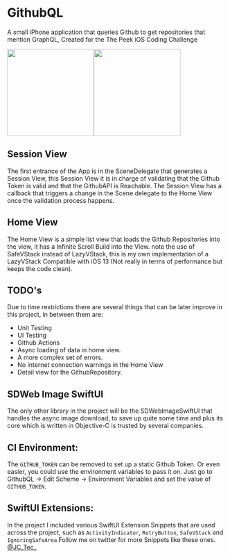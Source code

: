 # GithubQL
A small iPhone application that queries Github to get repositories that mention GraphQL, Created for the The Peek iOS Coding Challenge

<img src="https://cdn.worldvectorlogo.com/logos/graphql.svg" width="200" height="200" /><img src="https://d2z5w7rcu7bmie.cloudfront.net/assets/images/logo.png" width="200" height="200" />

## Session View
The first entrance of the App is in the SceneDelegate that generates a Session View, this Session View it is in charge of validating that the Github Token is valid and that the GithubAPI is Reachable.
The Session View has a callback that triggers a change in the Scene delegate to the Home View once the validation process happens.

## Home View
The Home View is a simple list view that loads the Github Repositories into the view, it has a Infinite Scroll Build into the View. note the use of SafeVStack instead of LazyVStack, this is my own implementation of a LazyVStack Compatible with iOS 13 (Not really in terms of performance but keeps the code clean).

## TODO's 
Due to time restrictions there are several things that can be later improve in this project, in between them are:
 - Unit Testing
 - UI Testing
 - Github Actions
 - Async loading of data in home view.
 - A more complex set of errors.
 - No internet connection warnings in the Home View
 - Detail view for the GithubRepository.

## SDWeb Image SwiftUI
The only other library in the project will be the SDWebImageSwiftUI that handles the async image download, to save up quite some time and plus its core which is written in Objective-C is trusted by several companies.

## CI Environment:
The `GITHUB_TOKEN` can be removed to set up a static Github Token.
Or even easier, you could use the environment variables to pass it on.
Just go to GithubQL -> Edit Scheme -> Environment Variables and set
the value of `GITHUB_TOKEN`.

## SwiftUI Extensions:
In the project I included various SwiftUI Extension Snippets that are used across the project, such as `ActivityIndicator`, `RetryButton`, `SafeVStack` and `IgnoringSafeArea` 
Follow me on twitter for more Snippets like these ones.
<a href="https://twitter.com/JC_Tec_">@JC_Tec_</a>
